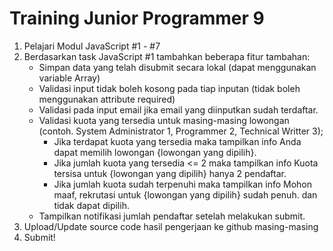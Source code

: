 # Training Junior Programmer 9

1. Pelajari Modul JavaScript #1 - #7
2. Berdasarkan task JavaScript #1 tambahkan beberapa fitur tambahan:
   -  Simpan data yang telah disubmit secara lokal (dapat menggunakan variable Array)
   -  Validasi input tidak boleh kosong pada tiap inputan (tidak boleh menggunakan attribute required)
   -  Validasi pada input email jika email yang diinputkan sudah terdaftar.
   -  Validasi kuota yang tersedia untuk masing-masing lowongan (contoh. System Administrator 1, Programmer 2, Technical Writter 3);
      - Jika terdapat kuota yang tersedia maka tampilkan info Anda dapat memilih lowongan {lowongan yang dipilih}.
      - Jika jumlah kuota yang tersedia <= 2 maka tampilkan info Kuota tersisa untuk {lowongan yang dipilih} hanya 2 pendaftar.
      - Jika jumlah kuota sudah terpenuhi maka tampilkan info Mohon maaf, rekrutasi untuk {lowongan yang dipilih} sudah penuh. dan tidak dapat dipilih.
   - Tampilkan notifikasi jumlah pendaftar setelah melakukan submit.
3. Upload/Update source code hasil pengerjaan ke github masing-masing
4. Submit!
